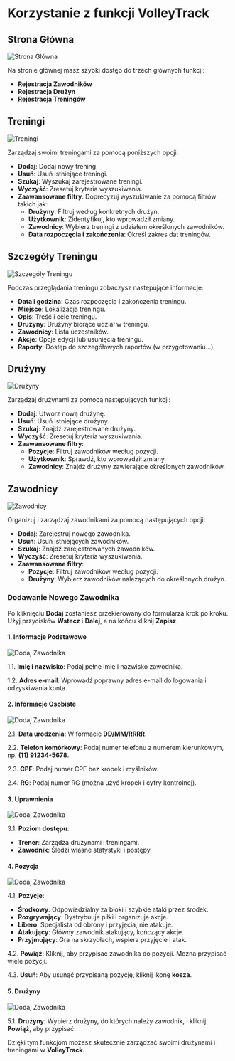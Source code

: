 # Korzystanie z funkcji VolleyTrack

## Strona Główna

![Strona Główna](./images/home.png)

Na stronie głównej masz szybki dostęp do trzech głównych funkcji:

- **Rejestracja Zawodników**
- **Rejestracja Drużyn**
- **Rejestracja Treningów**

## Treningi

![Treningi](./images/trainings.png)

Zarządzaj swoimi treningami za pomocą poniższych opcji:

- **Dodaj**: Dodaj nowy trening.
- **Usuń**: Usuń istniejące treningi.
- **Szukaj**: Wyszukaj zarejestrowane treningi.
- **Wyczyść**: Zresetuj kryteria wyszukiwania.
- **Zaawansowane filtry**: Doprecyzuj wyszukiwanie za pomocą filtrów takich jak:
  - **Drużyny**: Filtruj według konkretnych drużyn.
  - **Użytkownik**: Zidentyfikuj, kto wprowadził zmiany.
  - **Zawodnicy**: Wybierz treningi z udziałem określonych zawodników.
  - **Data rozpoczęcia i zakończenia**: Określ zakres dat treningów.

## Szczegóły Treningu

![Szczegóły Treningu](./images/trainings-list-presence.png)

Podczas przeglądania treningu zobaczysz następujące informacje:

- **Data i godzina**: Czas rozpoczęcia i zakończenia treningu.
- **Miejsce**: Lokalizacja treningu.
- **Opis**: Treść i cele treningu.
- **Drużyny**: Drużyny biorące udział w treningu.
- **Zawodnicy**: Lista uczestników.
- **Akcje**: Opcje edycji lub usunięcia treningu.
- **Raporty**: Dostęp do szczegółowych raportów (w przygotowaniu...).

## Drużyny

![Drużyny](./images/teams.png)

Zarządzaj drużynami za pomocą następujących funkcji:

- **Dodaj**: Utwórz nową drużynę.
- **Usuń**: Usuń istniejące drużyny.
- **Szukaj**: Znajdź zarejestrowane drużyny.
- **Wyczyść**: Zresetuj kryteria wyszukiwania.
- **Zaawansowane filtry**:
  - **Pozycje**: Filtruj zawodników według pozycji.
  - **Użytkownik**: Sprawdź, kto wprowadził zmiany.
  - **Zawodnicy**: Znajdź drużyny zawierające określonych zawodników.

## Zawodnicy

![Zawodnicy](./images/players.png)

Organizuj i zarządzaj zawodnikami za pomocą następujących opcji:

- **Dodaj**: Zarejestruj nowego zawodnika.
- **Usuń**: Usuń istniejących zawodników.
- **Szukaj**: Znajdź zarejestrowanych zawodników.
- **Wyczyść**: Zresetuj kryteria wyszukiwania.
- **Zaawansowane filtry**:
  - **Pozycje**: Filtruj zawodników według pozycji.
  - **Drużyny**: Wybierz zawodników należących do określonych drużyn.

### Dodawanie Nowego Zawodnika

Po kliknięciu **Dodaj** zostaniesz przekierowany do formularza krok po kroku. Użyj przycisków **Wstecz** i **Dalej**, a na końcu kliknij **Zapisz**.

#### 1. Informacje Podstawowe

![Dodaj Zawodnika](./images/player-informations-1.png)

1.1. **Imię i nazwisko**: Podaj pełne imię i nazwisko zawodnika.

1.2. **Adres e-mail**: Wprowadź poprawny adres e-mail do logowania i odzyskiwania konta.

#### 2. Informacje Osobiste

![Dodaj Zawodnika](./images/player-informations-2.png)

2.1. **Data urodzenia**: W formacie **DD/MM/RRRR**.

2.2. **Telefon komórkowy**: Podaj numer telefonu z numerem kierunkowym, np. **(11) 91234-5678**.

2.3. **CPF**: Podaj numer CPF bez kropek i myślników.

2.4. **RG**: Podaj numer RG (można użyć kropek i cyfry kontrolnej).

#### 3. Uprawnienia

![Dodaj Zawodnika](./images/player-permissions.png)

3.1. **Poziom dostępu**:

- **Trener**: Zarządza drużynami i treningami.
- **Zawodnik**: Śledzi własne statystyki i postępy.

#### 4. Pozycja

![Dodaj Zawodnika](./images/player-positions.png)

4.1. **Pozycje**:

- **Środkowy**: Odpowiedzialny za bloki i szybkie ataki przez środek.
- **Rozgrywający**: Dystrybuuje piłki i organizuje akcje.
- **Libero**: Specjalista od obrony i przyjęcia, nie atakuje.
- **Atakujący**: Główny zawodnik atakujący, kończący akcje.
- **Przyjmujący**: Gra na skrzydłach, wspiera przyjęcie i atak.

4.2. **Powiąż**: Kliknij, aby przypisać zawodnika do pozycji. Można przypisać wiele pozycji.

4.3. **Usuń**: Aby usunąć przypisaną pozycję, kliknij ikonę **kosza**.

#### 5. Drużyny

![Dodaj Zawodnika](./images/player-teams.png)

5.1. **Drużyny**: Wybierz drużyny, do których należy zawodnik, i kliknij **Powiąż**, aby przypisać.

Dzięki tym funkcjom możesz skutecznie zarządzać swoimi drużynami i treningami w **VolleyTrack**.
